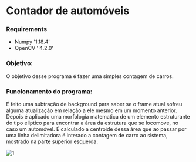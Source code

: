 # Contador de automóveis

### Requirements

* Numpy  '1.18.4'
* OpenCV ''4.2.0'

### Objetivo:

O objetivo desse programa é fazer uma simples contagem de carros. 

### Funcionamento do programa:

É feito uma subtração de background para saber se o frame atual sofreu alguma atualização em relação a ele mesmo em um momento anterior. Depois é aplicado uma morfologia matematica de um elemento estruturante do tipo eliptico para encontrar a área da estrutura que se locomove, no caso um automóvel. É calculado a centroide dessa área que ao passar por uma linha delimitadora é interado a contagem de carro ao sistema, mostrado na parte superior esquerda.

![1](https://user-images.githubusercontent.com/5797933/89351464-78df0700-d688-11ea-91aa-294057e8ef49.PNG)
